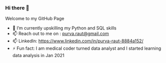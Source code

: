 ### Hi there 👋
Welcome to my GitHub Page
- 🌱 I’m currently upskilling my Python and SQL skills
- 📫 Reach out to me on : purva.raut@gmail.com
- 📫 LinkedIn: https://www.linkedin.com/in/purva-raut-8884a152/
- ⚡ Fun fact: I am medical coder turned data analyst and I started learning data analysis in Jan 2021


<!--
**Purva-Raut/Purva-Raut** is a ✨ _special_ ✨ repository because its `README.md` (this file) appears on your GitHub profile.

Here are some ideas to get you started:

- 🔭 I’m currently working on ...
- 🌱 I’m currently learning ...
- 👯 I’m looking to collaborate on ...
- 🤔 I’m looking for help with ...
- 💬 Ask me about ...
- 📫 How to reach me: ...
- 😄 Pronouns: ...
- ⚡ Fun fact: ...
-->
